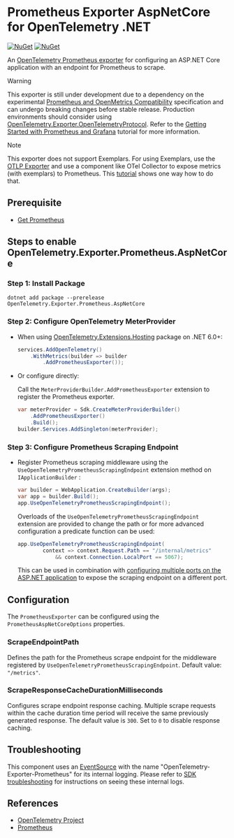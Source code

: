 # Prometheus Exporter AspNetCore for OpenTelemetry .NET

[![NuGet](https://img.shields.io/nuget/v/OpenTelemetry.Exporter.Prometheus.AspNetCore.svg)](https://www.nuget.org/packages/OpenTelemetry.Exporter.Prometheus.AspNetCore)
[![NuGet](https://img.shields.io/nuget/dt/OpenTelemetry.Exporter.Prometheus.AspNetCore.svg)](https://www.nuget.org/packages/OpenTelemetry.Exporter.Prometheus.AspNetCore)

An [OpenTelemetry Prometheus exporter](https://github.com/open-telemetry/opentelemetry-specification/blob/main/specification/metrics/sdk_exporters/prometheus.md)
for configuring an ASP.NET Core application with an endpoint for Prometheus
to scrape.

> [!WARNING]
> This exporter is still under development due to a dependency on the
  experimental [Prometheus and OpenMetrics
  Compatibility](https://github.com/open-telemetry/opentelemetry-specification/blob/main/specification/compatibility/prometheus_and_openmetrics.md)
  specification and can undergo breaking changes before stable release.
  Production environments should consider using
  [OpenTelemetry.Exporter.OpenTelemetryProtocol](../OpenTelemetry.Exporter.OpenTelemetryProtocol/README.md).
  Refer to the [Getting Started with Prometheus and
  Grafana](../../docs/metrics/getting-started-prometheus-grafana/README.md)
  tutorial for more information.

<!-- This comment is to make sure the two notes above and below are not merged -->

> [!NOTE]
> This exporter does not support Exemplars. For using Exemplars, use the [OTLP
Exporter](../OpenTelemetry.Exporter.OpenTelemetryProtocol/README.md) and use a
component like OTel Collector to expose metrics (with exemplars) to Prometheus.
This [tutorial](../../docs/metrics/exemplars/README.md) shows one way how to do that.

## Prerequisite

* [Get Prometheus](https://prometheus.io/docs/introduction/first_steps/)

## Steps to enable OpenTelemetry.Exporter.Prometheus.AspNetCore

### Step 1: Install Package

```shell
dotnet add package --prerelease OpenTelemetry.Exporter.Prometheus.AspNetCore
```

### Step 2: Configure OpenTelemetry MeterProvider

* When using
  [OpenTelemetry.Extensions.Hosting](../OpenTelemetry.Extensions.Hosting/README.md)
  package on .NET 6.0+:

    ```csharp
    services.AddOpenTelemetry()
        .WithMetrics(builder => builder
            .AddPrometheusExporter());
    ```

* Or configure directly:

    Call the `MeterProviderBuilder.AddPrometheusExporter` extension to
    register the Prometheus exporter.

    ```csharp
    var meterProvider = Sdk.CreateMeterProviderBuilder()
        .AddPrometheusExporter()
        .Build();
    builder.Services.AddSingleton(meterProvider);
    ```

### Step 3: Configure Prometheus Scraping Endpoint

* Register Prometheus scraping middleware using the
  `UseOpenTelemetryPrometheusScrapingEndpoint` extension method
  on `IApplicationBuilder` :

    ```csharp
    var builder = WebApplication.CreateBuilder(args);
    var app = builder.Build();
    app.UseOpenTelemetryPrometheusScrapingEndpoint();
    ```

    Overloads of the `UseOpenTelemetryPrometheusScrapingEndpoint` extension are
    provided to change the path or for more advanced configuration a predicate
    function can be used:

    ```csharp
    app.UseOpenTelemetryPrometheusScrapingEndpoint(
            context => context.Request.Path == "/internal/metrics"
                && context.Connection.LocalPort == 5067);
    ```

    This can be used in combination with
    [configuring multiple ports on the ASP.NET application](https://learn.microsoft.com/aspnet/core/fundamentals/servers/kestrel/endpoints)
    to expose the scraping endpoint on a different port.

## Configuration

The `PrometheusExporter` can be configured using the `PrometheusAspNetCoreOptions`
properties.

### ScrapeEndpointPath

Defines the path for the Prometheus scrape endpoint for the middleware
registered by
`UseOpenTelemetryPrometheusScrapingEndpoint`. Default value: `"/metrics"`.

### ScrapeResponseCacheDurationMilliseconds

Configures scrape endpoint response caching. Multiple scrape requests within the
cache duration time period will receive the same previously generated response.
The default value is `300`. Set to `0` to disable response caching.

## Troubleshooting

This component uses an
[EventSource](https://docs.microsoft.com/dotnet/api/system.diagnostics.tracing.eventsource)
with the name "OpenTelemetry-Exporter-Prometheus" for its internal logging.
Please refer to [SDK
troubleshooting](../OpenTelemetry/README.md#troubleshooting) for instructions on
seeing these internal logs.

## References

* [OpenTelemetry Project](https://opentelemetry.io/)
* [Prometheus](https://prometheus.io)
